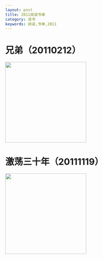 ```yaml
---
layout: post
title: 2011阅读书单
category: 读书
keywords: 阅读,书单,2011
---
```


# 兄弟（20110212）

<img src="https://gss0.bdstatic.com/94o3dSag_xI4khGkpoWK1HF6hhy/baike/c0%3Dbaike272%2C5%2C5%2C272%2C90/sign=e0ec6d3eb7a1cd1111bb7a72d87ba399/0824ab18972bd4072dca5af376899e510fb309aa.jpg"  width="256">

# 激荡三十年（20111119）

<img src="https://timgsa.baidu.com/timg?image&quality=80&size=b9999_10000&sec=1547393132&di=e77d4443775c6feba7e84fa555e75666&imgtype=jpg&er=1&src=http%3A%2F%2Fimg12.360buyimg.com%2FpopWaterMark%2Fg14%2FM08%2F0C%2F13%2FrBEhV1LSl-kIAAAAAA3jQuzMemQAAH9MQBUBSMADeNa065.jpg"  width="256">

